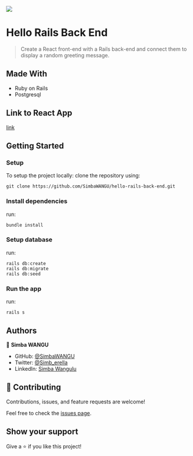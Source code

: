 ![](https://img.shields.io/badge/Microverse-blueviolet)

# Hello Rails Back End

> Create a React front-end with a Rails back-end and connect them to display a random greeting message.

## Made With

- Ruby on Rails
- Postgresql
  
## Link to React App
[link](https://github.com/SimbaWANGU/hello_react_front_end/tree/develop)

## Getting Started

### Setup

To setup the project locally: clone the repository using:

```
git clone https://github.com/SimbaWANGU/hello-rails-back-end.git
```

### Install dependencies
run:
```
bundle install
```

### Setup database
run:
```
rails db:create
rails db:migrate
rails db:seed
```

### Run the app
run:
```
rails s
```

## Authors

👤 **Simba WANGU**

- GitHub: [@SimbaWANGU](https://github.com/SimbaWANGU)
- Twitter: [@Simb_erella](https://twitter.com/Simb_erella)
- LinkedIn: [Simba Wangulu](https://linkedin.com/in/simba-wangulu/)

## 🤝 Contributing

Contributions, issues, and feature requests are welcome!

Feel free to check the [issues page](https://github.com/braincee/hello-rails-back-end/issues).

## Show your support

Give a ⭐️ if you like this project!